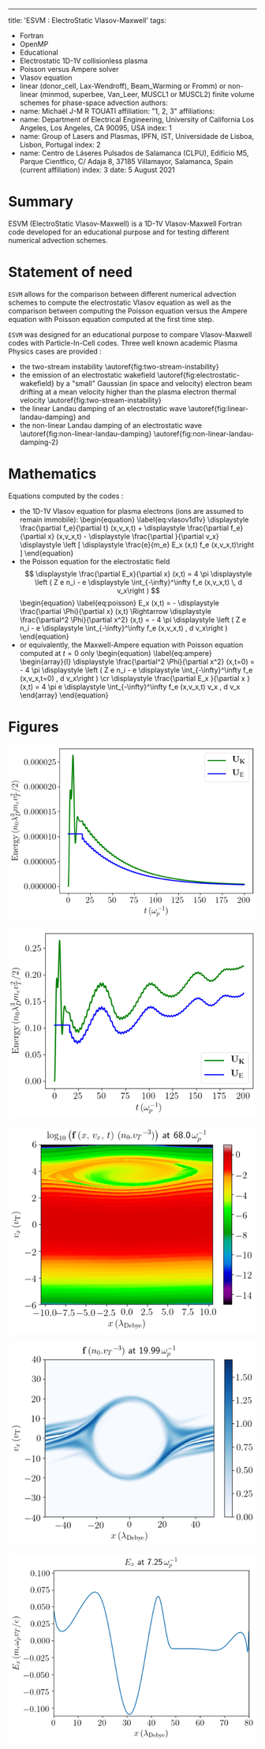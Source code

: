 ---
title: 'ESVM : ElectroStatic Vlasov-Maxwell'
tags:
  - Fortran
  - OpenMP
  - Educational
  - Electrostatic 1D-1V collisionless plasma
  - Poisson versus Ampere solver
  - Vlasov equation
  - linear (donor_cell, Lax-Wendroff), Beam_Warming or Fromm) or 
    non-linear (minmod, superbee, Van_Leer, MUSCL1 or MUSCL2) finite volume schemes 
    for phase-space advection
authors:
  - name: Michaël J-M R TOUATI
    affiliation: "1, 2, 3"
affiliations:
 - name: Department of Electrical Engineering, 
         University of California Los Angeles, Los Angeles, CA 90095, USA
   index: 1
 - name: Group of Lasers and Plasmas, 
         IPFN, IST, Universidade de Lisboa, Lisbon, Portugal
   index: 2
 - name: Centro de Láseres Pulsados de Salamanca (CLPU), 
         Edificio M5, Parque Cientfico, C/ Adaja 8, 37185 Villamayor, Salamanca, Spain
         (current affiliation)
   index: 3
date: 5 August 2021

# Summary

ESVM (ElectroStatic Vlasov-Maxwell) is a 1D-1V Vlasov-Maxwell Fortran code developed 
for an educational purpose and for testing different numerical advection schemes.

# Statement of need

`ESVM` allows for the comparison between different numerical advection schemes to 
compute the electrostatic Vlasov equation as well as the comparison 
between computing the Poisson equation versus the Ampere equation with Poisson equation computed at the first time step.

`ESVM` was designed for an educational purpose to compare Vlasov-Maxwell codes with Particle-In-Cell codes.
Three well known academic Plasma Physics cases are provided :
- the two-stream instability \autoref{fig:two-stream-instability}
- the emission of an electrostatic wakefield \autoref{fig:electrostatic-wakefield}
  by a "small" Gaussian (in space and velocity) electron beam drifting at a mean velocity higher than the plasma electron thermal velocity \autoref{fig:two-stream-instability}
- the linear Landau damping of an electrostatic wave \autoref{fig:linear-landau-damping} and 
- the non-linear Landau damping of an electrostatic wave \autoref{fig:non-linear-landau-damping} \autoref{fig:non-linear-landau-damping-2}

# Mathematics

Equations computed by the codes :
- the 1D-1V Vlasov equation for plasma electrons (ions are assumed to remain immobile): 
\begin{equation}
\label{eq:vlasov1d1v}
\displaystyle \frac{\partial f_e}{\partial t} (x,v_x,t) + \displaystyle \frac{\partial f_e}{\partial x} (x,v_x,t) - \displaystyle \frac{\partial }{\partial v_x} \displaystyle \left [ \displaystyle \frac{e}{m_e} E_x (x,t) f_e (x,v_x,t)\right ]
\end{equation}
- the Poisson equation for the electrostatic field 
$$
\displaystyle \frac{\partial E_x}{\partial x} (x,t) = 4 \pi \displaystyle \left ( Z e n_i - e \displaystyle \int_{-\infty}^\infty f_e (x,v_x,t) \, d v_x\right )
$$
\begin{equation}
\label{eq:poisson}
E_x (x,t) = - \displaystyle \frac{\partial \Phi}{\partial x} (x,t) \Rightarrow \displaystyle \frac{\partial^2 \Phi}{\partial x^2} (x,t) = - 4 \pi \displaystyle \left ( Z e n_i - e \displaystyle \int_{-\infty}^\infty f_e (x,v_x,t) \, d v_x\right )
\end{equation}
- or equivalently, the Maxwell-Ampere equation with Poisson equation computed at $t=0$ only
\begin{equation}
\label{eq:ampere}
\begin{array}{l}
    \displaystyle \frac{\partial^2 \Phi}{\partial x^2} (x,t=0) = - 4 \pi \displaystyle \left ( Z e n_i - e \displaystyle \int_{-\infty}^\infty f_e (x,v_x,t=0) \, d v_x\right )
\cr  \displaystyle \frac{\partial E_x }{\partial x } (x,t) = 4 \pi e \displaystyle \int_{-\infty}^\infty f_e (x,v_x,t) v_x \, d v_x
\end{array}
\end{equation}

# Figures

![Linear Landau damping test case : Electrostatic field energy and Plasma electron kinetic energy versus time.\label{fig:linear-landau-damping}](test-cases/Linear-Landau-Damping/figures-Poisson/energy.png)

![Non Linear Landau damping test case : Electrostatic field energy and Plasma electron kinetic energy versus time.\label{fig:non-linear-landau-damping}](test-cases/Non-Linear-Landau-Damping/figures-Poisson/energy.png)

![Non Linear Landau damping test case : Plasma electrons phase-space.\label{fig:non-linear-landau-damping-2}](test-cases/Non-Linear-Landau-Damping/figures-Poisson/f_log/f_log_69.png)

![Two stream instability test case : Plasma electrons phase-space.\label{fig:two-stream-instability}](test-cases/Two-Stream-Instability/figures-Poisson/f/f_81.png)

![Electrostatic wakefield test case : Electrostatic wakefield.\label{fig:electrostatic-wakefield}](test-cases/Wakefield-Emission/figures-Poisson/Ex/Ex_30.png)
